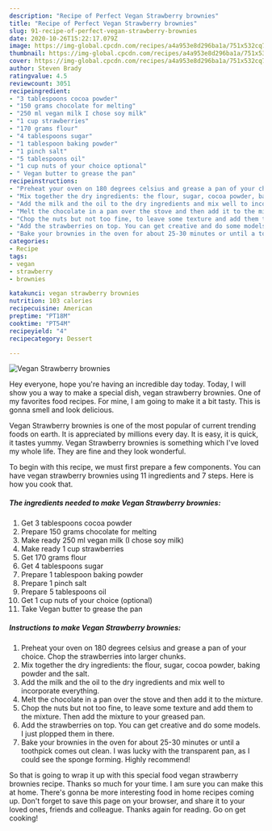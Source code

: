 ```yaml
---
description: "Recipe of Perfect Vegan Strawberry brownies"
title: "Recipe of Perfect Vegan Strawberry brownies"
slug: 91-recipe-of-perfect-vegan-strawberry-brownies
date: 2020-10-26T15:22:17.079Z
image: https://img-global.cpcdn.com/recipes/a4a953e8d296ba1a/751x532cq70/vegan-strawberry-brownies-recipe-main-photo.jpg
thumbnail: https://img-global.cpcdn.com/recipes/a4a953e8d296ba1a/751x532cq70/vegan-strawberry-brownies-recipe-main-photo.jpg
cover: https://img-global.cpcdn.com/recipes/a4a953e8d296ba1a/751x532cq70/vegan-strawberry-brownies-recipe-main-photo.jpg
author: Steven Brady
ratingvalue: 4.5
reviewcount: 3051
recipeingredient:
- "3 tablespoons cocoa powder"
- "150 grams chocolate for melting"
- "250 ml vegan milk I chose soy milk"
- "1 cup strawberries"
- "170 grams flour"
- "4 tablespoons sugar"
- "1 tablespoon baking powder"
- "1 pinch salt"
- "5 tablespoons oil"
- "1 cup nuts of your choice optional"
- " Vegan butter to grease the pan"
recipeinstructions:
- "Preheat your oven on 180 degrees celsius and grease a pan of your choice. Chop the strawberries into larger chunks."
- "Mix together the dry ingredients: the flour, sugar, cocoa powder, baking powder and the salt."
- "Add the milk and the oil to the dry ingredients and mix well to incorporate everything."
- "Melt the chocolate in a pan over the stove and then add it to the mixture."
- "Chop the nuts but not too fine, to leave some texture and add them to the mixture. Then add the mixture to your greased pan."
- "Add the strawberries on top. You can get creative and do some models. I just plopped them in there."
- "Bake your brownies in the oven for about 25-30 minutes or until a toothpick comes out clean. I was lucky with the transparent pan, as I could see the sponge forming. Highly recommend!"
categories:
- Recipe
tags:
- vegan
- strawberry
- brownies

katakunci: vegan strawberry brownies 
nutrition: 103 calories
recipecuisine: American
preptime: "PT18M"
cooktime: "PT54M"
recipeyield: "4"
recipecategory: Dessert

---
```



![Vegan Strawberry brownies](https://img-global.cpcdn.com/recipes/a4a953e8d296ba1a/751x532cq70/vegan-strawberry-brownies-recipe-main-photo.jpg)

Hey everyone, hope you're having an incredible day today. Today, I will show you a way to make a special dish, vegan strawberry brownies. One of my favorites food recipes. For mine, I am going to make it a bit tasty. This is gonna smell and look delicious.



Vegan Strawberry brownies is one of the most popular of current trending foods on earth. It is appreciated by millions every day. It is easy, it is quick, it tastes yummy. Vegan Strawberry brownies is something which I've loved my whole life. They are fine and they look wonderful.


To begin with this recipe, we must first prepare a few components. You can have vegan strawberry brownies using 11 ingredients and 7 steps. Here is how you cook that.

<!--inarticleads1-->

##### The ingredients needed to make Vegan Strawberry brownies:

1. Get 3 tablespoons cocoa powder
1. Prepare 150 grams chocolate for melting
1. Make ready 250 ml vegan milk (I chose soy milk)
1. Make ready 1 cup strawberries
1. Get 170 grams flour
1. Get 4 tablespoons sugar
1. Prepare 1 tablespoon baking powder
1. Prepare 1 pinch salt
1. Prepare 5 tablespoons oil
1. Get 1 cup nuts of your choice (optional)
1. Take  Vegan butter to grease the pan




<!--inarticleads2-->

##### Instructions to make Vegan Strawberry brownies:

1. Preheat your oven on 180 degrees celsius and grease a pan of your choice. Chop the strawberries into larger chunks.
1. Mix together the dry ingredients: the flour, sugar, cocoa powder, baking powder and the salt.
1. Add the milk and the oil to the dry ingredients and mix well to incorporate everything.
1. Melt the chocolate in a pan over the stove and then add it to the mixture.
1. Chop the nuts but not too fine, to leave some texture and add them to the mixture. Then add the mixture to your greased pan.
1. Add the strawberries on top. You can get creative and do some models. I just plopped them in there.
1. Bake your brownies in the oven for about 25-30 minutes or until a toothpick comes out clean. I was lucky with the transparent pan, as I could see the sponge forming. Highly recommend!




So that is going to wrap it up with this special food vegan strawberry brownies recipe. Thanks so much for your time. I am sure you can make this at home. There's gonna be more interesting food in home recipes coming up. Don't forget to save this page on your browser, and share it to your loved ones, friends and colleague. Thanks again for reading. Go on get cooking!

